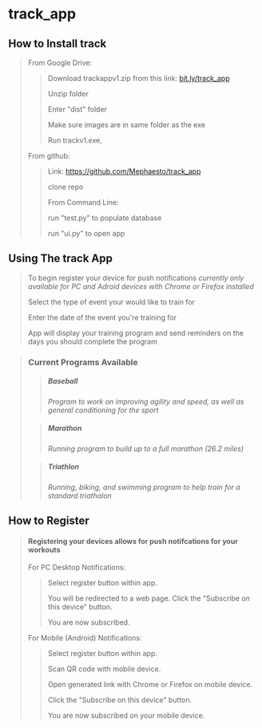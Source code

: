 # track_app

## How to Install track
> From Google Drive:
> > Download trackappv1.zip from this link: [bit.ly/track_app](https://bit.ly/track_app)
> >
> > Unzip folder 
> >
> > Enter "dist" folder
> > 
> > Make sure images are in same folder as the exe
> >
> > Run trackv1.exe,
> 
> From github:
> > Link: https://github.com/Mephaesto/track_app
> >
> > clone repo
> > 
> > From Command Line: 
> >
> > run "test.py" to populate database
> >
> > run "ui.py" to open app

## Using The track App
> To begin register your device for push notifications *currently only available for PC and Adroid devices with Chrome or Firefox installed*
>
> Select the type of event your would like to train for
>
> Enter the date of the event you're training for
>
> App will display your training program and send reminders on the days you should complete the program
> 

>### Current Programs Available
> > ##### Baseball 
> > *Program to work on improving agility and speed, as well as general conditioning for the sport*
> 
> 
> > ##### Marathon
> >*Running program to build up to a full marathon (26.2 miles)*
> 
> 
> > ##### Triathlon
> > *Running, biking, and swimming program to help train for a standard triathalon*
> 
> 

## How to Register 
> #### Registering your devices allows for push notifcations for your workouts
> 
> For PC Desktop Notifications: 
> > Select register button within app.
> >
> > You will be redirected to a web page. Click the "Subscribe on this device" button. 
> > 
> > You are now subscribed. 
> 
> For Mobile (Android) Notifications: 
> > Select register button within app.
> > 
> > Scan QR code with mobile device.
> >
> > Open generated link with Chrome or Firefox on mobile device. 
> >
> > Click the "Subscribe on this device" button.
> >
> > You are now subscribed on your mobile device.




